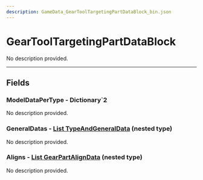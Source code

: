 ```yaml
---
description: GameData_GearToolTargetingPartDataBlock_bin.json
---
```


# GearToolTargetingPartDataBlock

No description provided.

***

## Fields

### ModelDataPerType - Dictionary`2

No description provided.

### GeneralDatas - [List TypeAndGeneralData](../nested-types/typeandgeneraldata.md) (nested type)

No description provided.

### Aligns - [List GearPartAlignData](../nested-types/gearpartaligndata.md) (nested type)

No description provided.

